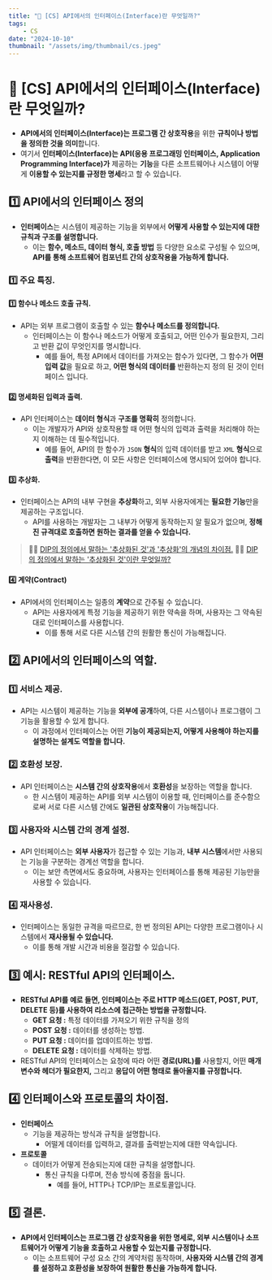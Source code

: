 ```yaml
---
title: "💾 [CS] API에서의 인터페이스(Interface)란 무엇일까?"
tags:
    - CS
date: "2024-10-10"
thumbnail: "/assets/img/thumbnail/cs.jpeg"
---
```


# 💾 [CS] API에서의 인터페이스(Interface)란 무엇일까?
- **API에서의 인터페이스(Interface)는 프로그램 간 상호작용**을 위한 **규칙이나 방법을 정의한 것을 의미**합니다.
- 여기서 **인터페이스(Interface)는 API(응용 프로그래밍 인터페이스, Application Programming Interface)가** 제공하는 **기능**을 다른 소프트웨어나 시스템이 어떻게 **이용할 수 있는지를 규정한 명세**라고 할 수 있습니다.

## 1️⃣ API에서의 인터페이스 정의
- **인터페이스**는 시스템이 제공하는 기능을 외부에서 **어떻게 사용할 수 있는지에 대한 규칙과 구조를 설명합니다.**
    - 이는 **함수, 메소드, 데이터 형식, 호출 방법** 등 다양한 요소로 구성될 수 있으며, **API를 통해 소프트웨어 컴포넌트 간의 상호작용을 가능하게 합니다.**

### 1️⃣ 주요 특징.

#### 1️⃣ 함수나 메소드 호출 규칙.
- API는 외부 프로그램이 호출할 수 있는 **함수나 메소드를 정의합니다.**
    - 인터페이스는 이 함수나 메소드가 어떻게 호출되고, 어떤 인수가 필요한지, 그리고 반환 값이 무엇인지를 명시합니다.
        - 예를 들어, 특정 API에서 데이터를 가져오는 함수가 있다면, 그 함수가 **어떤 입력 값**을 필요로 하고, **어떤 형식의 데이터를** 반환하는지 정의 된 것이 인터페이스 입니다.

#### 2️⃣ 명세화된 입력과 출력.
- API 인터페이스는 **데이터 형식**과 **구조를 명확히** 정의합니다.
    - 이는 개발자가 API와 상호작용할 때 어떤 형식의 입력과 출력을 처리해야 하는지 이해하는 데 필수적입니다.
        - 예를 들어, API의 한 함수가 `JSON` **형식**의 입력 데이터를 받고 `XML` **형식**으로 **출력**을 반환한다면, 이 모든 사항은 인터페이스에 명시되어 있어야 합니다.

#### 3️⃣ 추상화.
- 인터페이스는 API의 내부 구현을 **추상화**하고, 외부 사용자에게는 **필요한 기능**만을 제공하는 구조입니다.
    - API를 사용하는 개발자는 그 내부가 어떻게 동작하는지 알 필요가 없으며, **정해진 규격대로 호출하면 원하는 결과를 얻을 수 있습니다.**

> 🙋‍♂️ [DIP의 정의에서 말하는 '추상화된 것'과 '추상화'의 개념의 차이점.](https://www.devkobe24.com/CS/2024/2024-10-07-diff-btw-abstracted-thing-and-abstraction.html)
> 🙋‍♂️ [DIP의 정의에서 말하는 '추상화된 것'이란 무엇일까?](https://www.devkobe24.com/CS/2024/2024-10-07-what-is-the-abstracted-thing-mentioned-in-the-definition-of-DIP.html)

#### 4️⃣ 계약(Contract)
- API에서의 인터페이스는 일종의 **계약**으로 간주될 수 있습니다.
    - API는 사용자에게 특정 기능을 제공하기 위한 약속을 하며, 사용자는 그 약속된 대로 인터페이스를 사용합니다.
        - 이를 통해 서로 다른 시스템 간의 원활한 통신이 가능해집니다.

## 2️⃣ API에서의 인터페이스의 역할.

### 1️⃣ 서비스 제공.
- API는 시스템이 제공하는 기능을 **외부에 공개**하여, 다른 시스템이나 프로그램이 그 기능을 활용할 수 있게 합니다.
    - 이 과정에서 인터페이스는 어떤 **기능이 제공되는지, 어떻게 사용해야 하는지를 설명하는 설계도 역할을 합니다.**

### 2️⃣ 호환성 보장.
- API 인터페이스는 **시스템 간의 상호작용**에서 **호환성**을 보장하는 역할을 합니다.
    - 한 시스템이 제공하는 API를 외부 시스템이 이용할 때, 인터페이스를 준수함으로써 서로 다른 시스템 간에도 **일관된 상호작용**이 가능해집니다.

### 3️⃣ 사용자와 시스템 간의 경계 설정.
- API 인터페이스는 **외부 사용자**가 접근할 수 있는 기능과, **내부 시스템**에서만 사용되는 기능을 구분하는 경계선 역할을 합니다.
    - 이는 보안 측면에서도 중요하며, 사용자는 인터페이스를 통해 제공된 기능만을 사용할 수 있습니다.

### 4️⃣ 재사용성.
- 인터페이스는 동일한 규격을 따르므로, 한 번 정의된 API는 다양한 프로그램이나 시스템에서 **재사용될 수 있습니다.**
    - 이를 통해 개발 시간과 비용을 절감할 수 있습니다.

## 3️⃣ 예시: RESTful API의 인터페이스.

- **RESTful API를 예로 들면, 인터페이스는 주로 HTTP 메소드(GET, POST, PUT, DELETE 등)를 사용하여 리소스에 접근하는 방법을 규정합니다.**
    - **GET 요청 :** 특정 데이터를 가져오기 위한 규칙을 정의
    - **POST 요청 :** 데이터를 생성하는 방법.
    - **PUT 요청 :** 데이터를 업데이트하는 방법.
    - **DELETE 요청 :** 데이터를 삭제하는 방법.
- RESTful API의 인터페이스는 요청에 따라 어떤 **경로(URL)를** 사용할지, 어떤 **매개변수와 헤더가 필요한지,** 그리고 **응답이 어떤 형태로 돌아올지를 규정합니다.**

## 4️⃣ 인터페이스와 프로토콜의 차이점.
- **인터페이스**
    - 기능을 제공하는 방식과 규칙을 설명합니다.
        - 어떨게 데이터를 입력하고, 결과를 출력받는지에 대한 약속입니다.
- **프로토콜**
    - 데이터가 어떻게 전송되는지에 대한 규칙을 설명합니다.
        - 통신 규칙을 다루며, 전송 방식에 중점을 둡니다.
            - 예를 들어, HTTP나 TCP/IP는 프로토콜입니다.

## 5️⃣ 결론.
- **API에서 인터페이스는 프로그램 간 상호작용을 위한 명세로, 외부 시스템이나 소프트웨어가 어떻게 기능을 호출하고 사용할 수 있는지를 규정합니다.**
    - 이는 소프트웨어 구성 요소 간의 계약처럼 동작하며, **사용자와 시스템 간의 경계를 설정하고 호환성을 보장하여 원활한 통신을 가능하게 합니다.**
